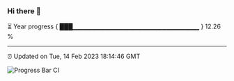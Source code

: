 ### Hi there 👋

⏳ Year progress { ███▁▁▁▁▁▁▁▁▁▁▁▁▁▁▁▁▁▁▁▁▁▁▁▁▁▁▁ } 12.26 %

---

⏰ Updated on Tue, 14 Feb 2023 18:14:46 GMT

![Progress Bar CI](https://github.com/liununu/liununu/workflows/Progress%20Bar%20CI/badge.svg)
